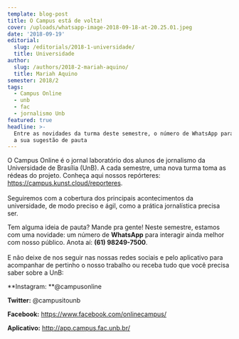```yaml
---
template: blog-post
title: O Campus está de volta!
cover: /uploads/whatsapp-image-2018-09-18-at-20.25.01.jpeg
date: '2018-09-19'
editorial:
  slug: /editorials/2018-1-universidade/
  title: Universidade
author:
  slug: /authors/2018-2-mariah-aquino/
  title: Mariah Aquino
semester: 2018/2
tags:
  - Campus Online
  - unb
  - fac
  - jornalismo Unb
featured: true
headline: >-
  Entre as novidades da turma deste semestre, o número de WhatsApp para receber
  a sua sugestão de pauta
---
```

O Campus Online é o jornal laboratório dos alunos de jornalismo da Universidade de Brasília (UnB). A cada semestre, uma nova turma toma as rédeas do projeto. Conheça aqui nossos repórteres: https://campus.kunst.cloud/reporteres. \
\
Seguiremos com a cobertura dos principais acontecimentos da universidade, de modo preciso e ágil, como a prática jornalística precisa ser.

Tem alguma ideia de pauta? Mande pra gente! Neste semestre, estamos com uma novidade: um número de **WhatsApp** para interagir ainda melhor com nosso público. Anota aí: **(61) 98249-7500**.\
\
E não deixe de nos seguir nas nossas redes sociais e pelo aplicativo para acompanhar de pertinho o nosso trabalho ou receba tudo que você precisa saber sobre a UnB:

**Instagram: **@campusonline

**Twitter:** @campusitounb

**Facebook:** https://www.facebook.com/onlinecampus/

**Aplicativo:** http://app.campus.fac.unb.br/
